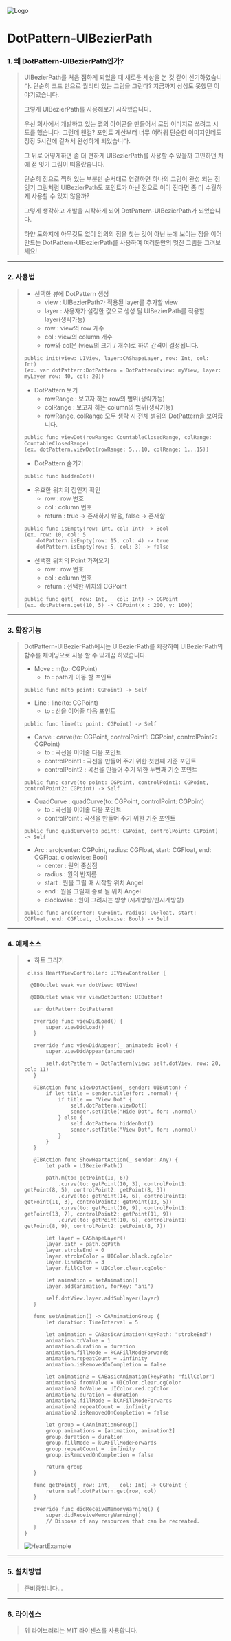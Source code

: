 ![Logo](https://github.com/swieeft/DotPattern-UIBezierPath/blob/master/md-Resource/Logo.png)

DotPattern-UIBezierPath
=======================

### 1. 왜 DotPattern-UIBezierPath인가?
> UIBezierPath를 처음 접하게 되었을 때 새로운 세상을 본 것 같이 신기하였습니다. 단순히 코드 만으로 퀄리티 있는 그림을 그린다? 지금까지 상상도 못했던 이야기였습니다.
>
> 그렇게 UIBezierPath를 사용해보기 시작했습니다.
>
> 우선 회사에서 개발하고 있는 앱의 아이콘을 만들어서 로딩 이미지로 쓰려고 시도를 했습니다. 그런데 왠걸? 포인트 계산부터 너무 어려워 단순한 이미지인데도 장장 5시간에 걸쳐서 완성하게 되었습니다.
>
> 그 뒤로 어떻게하면 좀 더 편하게 UIBezierPath를 사용할 수 있을까 고민하던 차에 점 잇기 그림이 떠올랐습니다.
>
> 단순히 점으로 찍혀 있는 부분만 순서대로 연결하면 하나의 그림이 완성 되는 점 잇기 그림처럼 UIBezierPath도 포인트가 아닌 점으로 이어 진다면 좀 더 수월하게 사용할 수 있지 않을까?
>
> 그렇게 생각하고 개발을 시작하게 되어 DotPattern-UIBezierPath가 되었습니다.
>
> 하얀 도화지에 아무것도 없이 임의의 점을 찾는 것이 아닌 눈에 보이는 점을 이어 만드는 DotPattern-UIBezierPath를 사용하여 여러분만의 멋진 그림을 그려보세요!

* * *

### 2. 사용법
> * 선택한 뷰에 DotPattern 생성
>   * view : UIBezierPath가 적용된 layer를 추가할 view
>   * layer : 사용자가 설정한 값으로 생성 될 UIBezierPath를 적용할 layer(생략가능)
>   * row : view의 row 개수
>   * col : view의 column 개수
>   * row와 col은 (view의 크기 / 개수)로 하여 간격이 결정됩니다.
> <pre><code>public init(view: UIView, layer:CAShapeLayer, row: Int, col: Int)
> (ex. var dotPattern:DotPattern = DotPattern(view: myView, layer: myLayer row: 40, col: 20))</code></pre>
>
> * DotPattern 보기
>   * rowRange : 보고자 하는 row의 범위(생략가능)
>   * colRange : 보고자 하는 column의 범위(생략가능)
>   * rowRange, colRange 모두 생략 시 전체 범위의 DotPattern을 보여줍니다.
> <pre><code>public func viewDot(rowRange: CountableClosedRange<Int>, colRange: CountableClosedRange<Int>)
> (ex. dotPattern.viewDot(rowRange: 5...10, colRange: 1...15))</code></pre>
>
> * DotPattern 숨기기
> <pre><code>public func hiddenDot()</code></pre>
>
> * 유효한 위치의 점인지 확인 
>   * row : row 번호
>   * col : column 번호
>   * return : true -> 존재하지 않음, false -> 존재함
> <pre><code>public func isEmpty(row: Int, col: Int) -> Bool
> (ex. row: 10, col: 5
>     dotPattern.isEmpty(row: 15, col: 4) -> true
>     dotPattern.isEmpty(row: 5, col: 3) -> false </code></pre>
>
> * 선택한 위치의 Point 가져오기
>   * row : row 번호
>   * col : column 번호
>   * return : 선택한 위치의 CGPoint
> <pre><code>public func get(_ row: Int, _ col: Int) -> CGPoint
> (ex. dotPattern.get(10, 5) -> CGPoint(x : 200, y: 100))</code></pre>

* * *

### 3. 확장기능
> DotPattern-UIBezierPath에서는 UIBezierPath를 확장하여 UIBezierPath의 함수를 체이닝으로 사용 할 수 있게끔 하였습니다.
> * Move : m(to: CGPoint)
>   * to : path가 이동 할 포인트
> <pre><code>public func m(to point: CGPoint) -> Self</code></pre>
>
> * Line : line(to: CGPoint)
>   * to : 선을 이어줄 다음 포인트
> <pre><code>public func line(to point: CGPoint) -> Self</code></pre>
>
> * Carve : carve(to: CGPoint, controlPoint1: CGPoint, controlPoint2: CGPoint)
>   * to : 곡선을 이어줄 다음 포인트
>   * controlPoint1 : 곡선을 만들어 주기 위한 첫번째 기준 포인트
>   * controlPoint2 : 곡선을 만들어 주기 위한 두번째 기준 포인트
> <pre><code>public func carve(to point: CGPoint, controlPoint1: CGPoint, controlPoint2: CGPoint) -> Self</code></pre>
>
> * QuadCurve : quadCurve(to: CGPoint, controlPoint: CGPoint)
>   * to : 곡선을 이어줄 다음 포인트
>   * controlPoint : 곡선을 만들어 주기 위한 기준 포인트
> <pre><code>public func quadCurve(to point: CGPoint, controlPoint: CGPoint) -> Self</code></pre>
>
> * Arc : arc(center: CGPoint, radius: CGFloat, start: CGFloat, end: CGFloat, clockwise: Bool)
>   * center : 원의 중심점
>   * radius : 원의 반지름
>   * start : 원을 그릴 때 시작할 위치 Angel
>   * end : 원을 그릴때 종료 될 위치 Angel
>   * clockwise : 원이 그려지는 방향 (시계방향/반시계방향)
> <pre><code>public func arc(center: CGPoint, radius: CGFloat, start: CGFloat, end: CGFloat, clockwise: Bool) -> Self</code></pre>

* * *

### 4. 예제소스
> * 하트 그리기
> <pre><code> class HeartViewController: UIViewController {
>
>   @IBOutlet weak var dotView: UIView!
>    
>   @IBOutlet weak var viewDotButton: UIButton!
>
>    var dotPattern:DotPattern!
>    
>    override func viewDidLoad() {
>        super.viewDidLoad()
>    }
>    
>    override func viewDidAppear(_ animated: Bool) {
>        super.viewDidAppear(animated)
>        
>        self.dotPattern = DotPattern(view: self.dotView, row: 20, col: 11)
>    }
>    
>    @IBAction func ViewDotAction(_ sender: UIButton) {
>        if let title = sender.title(for: .normal) {
>            if title == "View Dot" {
>                self.dotPattern.viewDot()
>                sender.setTitle("Hide Dot", for: .normal)
>            } else {
>                self.dotPattern.hiddenDot()
>                sender.setTitle("View Dot", for: .normal)
>            }
>        }
>    }
>    
>    @IBAction func ShowHeartAction(_ sender: Any) {
>        let path = UIBezierPath()
>        
>        path.m(to: getPoint(10, 6))
>            .curve(to: getPoint(10, 3), controlPoint1: getPoint(8, 5), controlPoint2: getPoint(8, 3))
>            .curve(to: getPoint(14, 6), controlPoint1: getPoint(11, 3), controlPoint2: getPoint(13, 5))
>            .curve(to: getPoint(10, 9), controlPoint1: getPoint(13, 7), controlPoint2: getPoint(11, 9))
>            .curve(to: getPoint(10, 6), controlPoint1: getPoint(8, 9), controlPoint2: getPoint(8, 7))
>        
>        let layer = CAShapeLayer()
>        layer.path = path.cgPath
>        layer.strokeEnd = 0
>        layer.strokeColor = UIColor.black.cgColor
>        layer.lineWidth = 3
>        layer.fillColor = UIColor.clear.cgColor
>        
>        let animation = setAnimation()
>        layer.add(animation, forKey: "ani")
>        
>        self.dotView.layer.addSublayer(layer)
>    }
>    
>    func setAnimation() -> CAAnimationGroup {
>        let duration: TimeInterval = 5
>        
>        let animation = CABasicAnimation(keyPath: "strokeEnd")
>        animation.toValue = 1
>        animation.duration = duration
>        animation.fillMode = kCAFillModeForwards
>        animation.repeatCount = .infinity
>        animation.isRemovedOnCompletion = false
>        
>        let animation2 = CABasicAnimation(keyPath: "fillColor")
>        animation2.fromValue = UIColor.clear.cgColor
>        animation2.toValue = UIColor.red.cgColor
>        animation2.duration = duration
>        animation2.fillMode = kCAFillModeForwards
>        animation2.repeatCount = .infinity
>        animation2.isRemovedOnCompletion = false
>        
>        let group = CAAnimationGroup()
>        group.animations = [animation, animation2]
>        group.duration = duration
>        group.fillMode = kCAFillModeForwards
>        group.repeatCount = .infinity
>        group.isRemovedOnCompletion = false
>        
>        return group
>    }
>    
>    func getPoint(_ row: Int, _ col: Int) -> CGPoint {
>        return self.dotPattern.get(row, col)
>    }
>    
>    override func didReceiveMemoryWarning() {
>        super.didReceiveMemoryWarning()
>        // Dispose of any resources that can be recreated.
>    }
>}</code></pre>
> ![HeartExample](https://github.com/swieeft/DotPattern-UIBezierPath/blob/master/md-Resource/HeartExemple.gif)

* * *

### 5. 설치방법
> 준비중입니다...

* * *

### 6. 라이센스 
> 위 라이브러리는 MIT 라이센스를 사용합니다.
